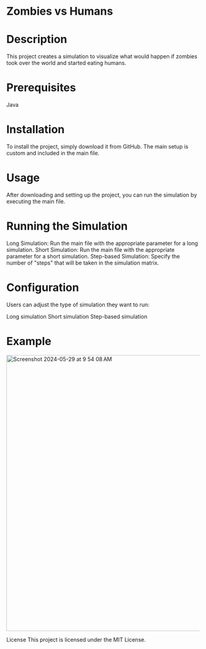 # Zombies vs Humans
# Description
This project creates a simulation to visualize what would happen if zombies took over the world and started eating humans.

# Prerequisites
Java
# Installation
To install the project, simply download it from GitHub. The main setup is custom and included in the main file.

# Usage
After downloading and setting up the project, you can run the simulation by executing the main file.

# Running the Simulation
Long Simulation: Run the main file with the appropriate parameter for a long simulation.
Short Simulation: Run the main file with the appropriate parameter for a short simulation.
Step-based Simulation: Specify the number of "steps" that will be taken in the simulation matrix.
# Configuration
Users can adjust the type of simulation they want to run:

Long simulation
Short simulation
Step-based simulation
# Example

<img width="719" alt="Screenshot 2024-05-29 at 9 54 08 AM" src="https://github.com/tibor-ukropina/Zombies-vs-Humans/assets/77939216/2b68b531-28b1-4e5a-9a55-604b9a66cadf">


License
This project is licensed under the MIT License.
